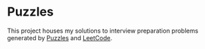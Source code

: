 # Puzzles

This project houses my solutions to interview preparation problems generated by [Puzzles](https://github.com/michaelfromyeg/vscode-puzzle) and [LeetCode](https://marketplace.visualstudio.com/items?itemName=LeetCode.vscode-leetcode).